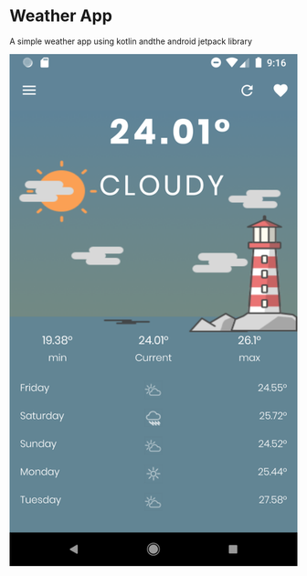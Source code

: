 # Weather App

<p>A simple weather app using kotlin andthe android jetpack library </p>

<p align="center"><img src="screenshots/home_screen.png" /></p>